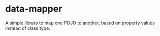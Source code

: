 # data-mapper
A simple library to map one POJO to another, based on property values instead of class type.
